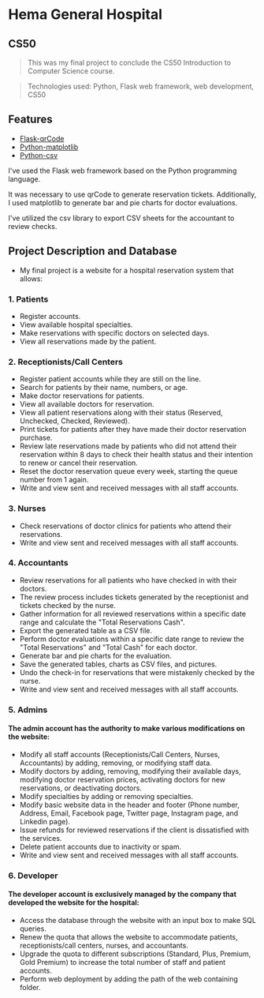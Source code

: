 # Hema General Hospital

## CS50
>This was my final project to conclude the CS50 Introduction to Computer Science course.

>Technologies used: Python, Flask web framework, web development, CS50


## Features

- [Flask-qrCode](https://pypi.org/project/qrcode/)
- [Python-matplotlib](https://www.w3schools.com/python/matplotlib_pyplot.asp)
- [Python-csv](https://docs.python.org/3/library/csv.html)

I've used the Flask web framework based on the Python programming language.

It was necessary to use qrCode to generate reservation tickets. Additionally, I used matplotlib to generate bar and pie charts for doctor evaluations.

I've utilized the csv library to export CSV sheets for the accountant to review checks.

## Project Description and Database

- My final project is a website for a hospital reservation system that allows:

### 1. Patients 

 - Register accounts.
 - View available hospital specialties.
 - Make reservations with specific doctors on selected days.
 - View all reservations made by the patient.
 
### 2. Receptionists/Call Centers

- Register patient accounts while they are still on the line.
- Search for patients by their name, numbers, or age.
- Make doctor reservations for patients.
- View all available doctors for reservation.
- View all patient reservations along with their status (Reserved, Unchecked, Checked, Reviewed).
- Print tickets for patients after they have made their doctor reservation purchase.
- Review late reservations made by patients who did not attend their reservation within 8 days to check their health status and their intention to renew or cancel their reservation.
- Reset the doctor reservation queue every week, starting the queue number from 1 again.
- Write and view sent and received messages with all staff accounts.

### 3. Nurses

- Check reservations of doctor clinics for patients who attend their reservations.
- Write and view sent and received messages with all staff accounts.

### 4. Accountants

- Review reservations for all patients who have checked in with their doctors.
- The review process includes tickets generated by the receptionist and tickets checked by the nurse.
- Gather information for all reviewed reservations within a specific date range and calculate the "Total Reservations Cash".
- Export the generated table as a CSV file.
- Perform doctor evaluations within a specific date range to review the "Total Reservations" and "Total Cash" for each doctor.
- Generate bar and pie charts for the evaluation.
- Save the generated tables, charts as CSV files, and pictures.
- Undo the check-in for reservations that were mistakenly checked by the nurse.
- Write and view sent and received messages with all staff accounts.

### 5. Admins

#### The admin account has the authority to make various modifications on the website:

- Modify all staff accounts (Receptionists/Call Centers, Nurses, Accountants) by adding, removing, or modifying staff data.
- Modify doctors by adding, removing, modifying their available days, modifying doctor reservation prices, activating doctors for new reservations, or deactivating doctors.
- Modify specialties by adding or removing specialties.
- Modify basic website data in the header and footer (Phone number, Address, Email, Facebook page, Twitter page, Instagram page, and Linkedin page).
- Issue refunds for reviewed reservations if the client is dissatisfied with the services.
- Delete patient accounts due to inactivity or spam.
- Write and view sent and received messages with all staff accounts.

### 6. Developer

#### The developer account is exclusively managed by the company that developed the website for the hospital:

- Access the database through the website with an input box to make SQL queries.
- Renew the quota that allows the website to accommodate patients, receptionists/call centers, nurses, and accountants.
- Upgrade the quota to different subscriptions (Standard, Plus, Premium, Gold Premium) to increase the total number of staff and patient accounts.
- Perform web deployment by adding the path of the web containing folder.

